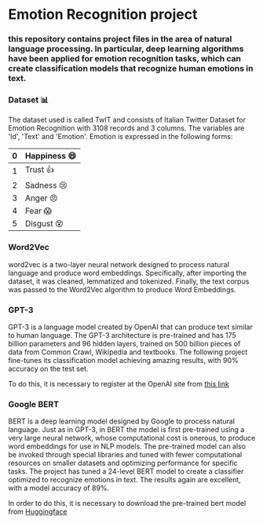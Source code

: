 # Emotion Recognition project

### this repository contains project files in the area of natural language processing. In particular, deep learning algorithms have been applied for emotion recognition tasks, which can create classification models that recognize human emotions in text.

### Dataset :bar_chart:

The dataset used is called TwIT and consists of Italian Twitter Dataset for Emotion Recognition with 3108 records and 3 columns. The variables are 'Id', 'Text' and 'Emotion'. Emotion is expressed in the following forms:


0 | Happiness :smile:
-|-
1 | Trust     :thumbsup:
2 | Sadness   :cry:
3 | Anger     :angry:
4 | Fear      :scream:
5 | Disgust   :dizzy_face:



### Word2Vec

word2vec is a two-layer neural network designed to process natural language and produce word embeddings.
Specifically, after importing the dataset, it was cleaned, lemmatized and tokenized. Finally, the text corpus was passed to the Word2Vec algorithm to produce Word Embeddings.

### GPT-3

GPT-3 is a language model created by OpenAI that can produce text similar to human language. The GPT-3 architecture is pre-trained and has 175 billion parameters and 96 hidden layers, trained on 500 billion pieces of data from Common Crawl, Wikipedia and textbooks.
The following project fine-tunes its classification model achieving amazing results, with 90% accuracy on the test set.

To do this, it is necessary to register at the OpenAI site from [this link](https://openai.com/)

### Google BERT

BERT is a deep learning model designed by Google to process natural language.
Just as in GPT-3, in BERT the model is first pre-trained using a very large neural network, whose computational cost is onerous, to produce word embeddings for use in NLP models.
The pre-trained model can also be invoked through special libraries and tuned with fewer computational resources on smaller datasets and optimizing performance for specific tasks.
The project has tuned a 24-level BERT model to create a classifier optimized to recognize emotions in text.
The results again are excellent, with a model accuracy of 89%.

In order to do this, it is necessary to download the pre-trained bert model from [Huggingface](https://huggingface.co/Davlan/bert-base-multilingual-cased-ner-hrl)


